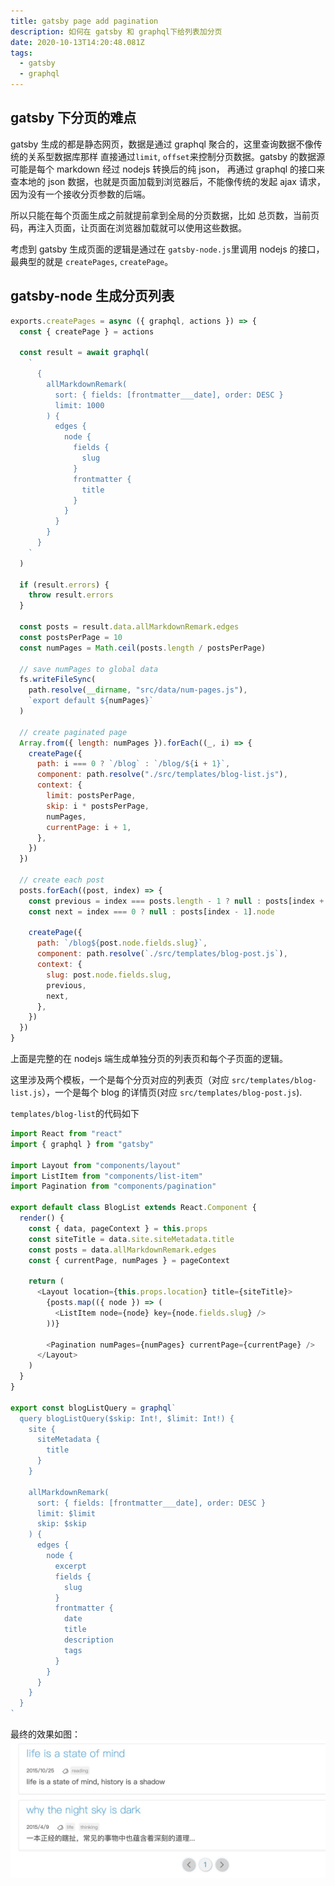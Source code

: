 ```yaml
---
title: gatsby page add pagination
description: 如何在 gatsby 和 graphql下给列表加分页
date: 2020-10-13T14:20:48.081Z
tags:
  - gatsby
  - graphql
---
```


## gatsby 下分页的难点

gatsby 生成的都是静态网页，数据是通过 graphql 聚合的，这里查询数据不像传统的关系型数据库那样
直接通过`limit`, `offset`来控制分页数据。gatsby 的数据源可能是每个 markdown 经过 nodejs 转换后的纯 json，
再通过 graphql 的接口来查本地的 json 数据，也就是页面加载到浏览器后，不能像传统的发起 ajax 请求，因为没有一个接收分页参数的后端。

所以只能在每个页面生成之前就提前拿到全局的分页数据，比如 总页数，当前页码，再注入页面，让页面在浏览器加载就可以使用这些数据。

考虑到 gatsby 生成页面的逻辑是通过在 `gatsby-node.js`里调用 nodejs 的接口，最典型的就是 `createPages`, `createPage`。

## gatsby-node 生成分页列表

```javascript
exports.createPages = async ({ graphql, actions }) => {
  const { createPage } = actions

  const result = await graphql(
    `
      {
        allMarkdownRemark(
          sort: { fields: [frontmatter___date], order: DESC }
          limit: 1000
        ) {
          edges {
            node {
              fields {
                slug
              }
              frontmatter {
                title
              }
            }
          }
        }
      }
    `
  )

  if (result.errors) {
    throw result.errors
  }

  const posts = result.data.allMarkdownRemark.edges
  const postsPerPage = 10
  const numPages = Math.ceil(posts.length / postsPerPage)

  // save numPages to global data
  fs.writeFileSync(
    path.resolve(__dirname, "src/data/num-pages.js"),
    `export default ${numPages}`
  )

  // create paginated page
  Array.from({ length: numPages }).forEach((_, i) => {
    createPage({
      path: i === 0 ? `/blog` : `/blog/${i + 1}`,
      component: path.resolve("./src/templates/blog-list.js"),
      context: {
        limit: postsPerPage,
        skip: i * postsPerPage,
        numPages,
        currentPage: i + 1,
      },
    })
  })

  // create each post
  posts.forEach((post, index) => {
    const previous = index === posts.length - 1 ? null : posts[index + 1].node
    const next = index === 0 ? null : posts[index - 1].node

    createPage({
      path: `/blog${post.node.fields.slug}`,
      component: path.resolve(`./src/templates/blog-post.js`),
      context: {
        slug: post.node.fields.slug,
        previous,
        next,
      },
    })
  })
}
```

上面是完整的在 nodejs 端生成单独分页的列表页和每个子页面的逻辑。

这里涉及两个模板，一个是每个分页对应的列表页（对应 `src/templates/blog-list.js`），一个是每个 blog 的详情页(对应 `src/templates/blog-post.js`).

`templates/blog-list`的代码如下

```js
import React from "react"
import { graphql } from "gatsby"

import Layout from "components/layout"
import ListItem from "components/list-item"
import Pagination from "components/pagination"

export default class BlogList extends React.Component {
  render() {
    const { data, pageContext } = this.props
    const siteTitle = data.site.siteMetadata.title
    const posts = data.allMarkdownRemark.edges
    const { currentPage, numPages } = pageContext

    return (
      <Layout location={this.props.location} title={siteTitle}>
        {posts.map(({ node }) => (
          <ListItem node={node} key={node.fields.slug} />
        ))}

        <Pagination numPages={numPages} currentPage={currentPage} />
      </Layout>
    )
  }
}

export const blogListQuery = graphql`
  query blogListQuery($skip: Int!, $limit: Int!) {
    site {
      siteMetadata {
        title
      }
    }

    allMarkdownRemark(
      sort: { fields: [frontmatter___date], order: DESC }
      limit: $limit
      skip: $skip
    ) {
      edges {
        node {
          excerpt
          fields {
            slug
          }
          frontmatter {
            date
            title
            description
            tags
          }
        }
      }
    }
  }
`
```

最终的效果如图：
![](/images/gatsby-pagination.jpg)
